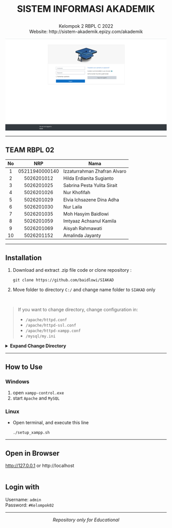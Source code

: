 # <p align="center"><strong>SISTEM INFORMASI AKADEMIK</strong><p>
<p align="center">Kelompok 2 RBPL C 2022 <br>
Website: http://sistem-akademik.epizy.com/akademik<p>

<a target="_blank">[![Website Preview](/locale/login_page.png)](http://sistem-akademik.epizy.com/akademik)</a>

***

## TEAM RBPL 02
| No | NRP | Nama |
| :---: | :---: | --- |
| 1 |  05211940000140| Izzaturrahman Zhafran Alvaro |
| 2 |  5026201012    | Hilda Erdianita Sugianto |
| 3 |  5026201025    | Sabrina Pesta Yulita Sirait |
| 4 |  5026201026    | Nur Khofifah |
| 5 |  5026201029    | Elvia Ichsazene Dina Adha |
| 6 |  5026201030    | Nur Laila |
| 7 |  5026201035    | Moh Hasyim Baidlowi |
| 8 |  5026201059    | Imtyaaz Achsanul Kamila |
| 9 |  5026201069    | Aisyah Rahmawati |
| 10 | 5026201152    | Amalinda Jayanty |

***

## Installation
1. Download and extract .zip file code or clone repository :
    ```
    git clone https://github.com/baidlowi/SIAKAD
    ```
2. Move folder to directory `C:/` and change name folder to `SIAKAD` only
<br>

> If you want to change directory, change configuration in:
>- `/apache/httpd.conf`
>- `/apache/httpd-ssl.conf`
>- `/apache/httpd-xampp.conf`
>- `/mysql/my.ini`

<details>
<summary><strong>Expand Change Directory</strong></summary>

- Open file
<img src="https://user-images.githubusercontent.com/79616397/172536545-c15b9ba1-e102-4a09-95f7-16d194a58297.png"> <br>

- Find and replace `C:/` to your directory. example:
<img src="https://user-images.githubusercontent.com/79616397/172536709-cf4fbb7d-bc09-48b1-a196-5f58a7986fcc.png">
</details>

***

## How to Use
### Windows
1. open `xampp-control.exe` <br>
2. start `Apache` and `MySQL`

### Linux
- Open terminal, and execute this line
  ```
  ./setup_xampp.sh
  ```
***

## Open in Browser
http://127.0.0.1 or http://localhost <br>
<br>
## Login with
Username: `admin` <br>
Password: `#Kelompok02`
***

<p align="center"><i>Repository only for Educational</i></p>
